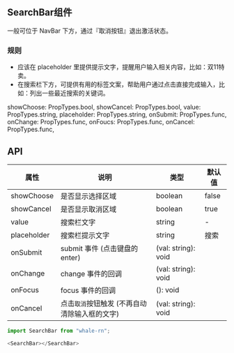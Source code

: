 ## SearchBar组件
一般可位于 NavBar 下方，通过『取消按钮』退出激活状态。

### 规则

- 应该在 placeholder 里提供提示文字，提醒用户输入相关内容，比如：双11特卖。
- 在搜索栏下方，可提供有用的标签文案，帮助用户通过点击直接完成输入，比如：列出一些最近搜索的关键词。


showChoose: PropTypes.bool,
    showCancel: PropTypes.bool,
    value: PropTypes.string,
    placeholder: PropTypes.string,
    onSubmit: PropTypes.func,
    onChange: PropTypes.func,
    onFoucs: PropTypes.func,
    onCancel: PropTypes.func,

## API
属性 | 说明 | 类型 | 默认值
----|-----|------|------
| showChoose  | 是否显示选择区域 | boolean | false |
| showCancel  | 是否显示取消区域 | boolean | true |
| value       | 搜索栏文字 | string | - |
| placeholder | 搜索栏提示文字 | string | 搜索 |
| onSubmit    |  submit 事件 (点击键盘的 enter)  | (val: string): void |    |
| onChange    |    change 事件的回调     | (val: string): void |    |
| onFocus     |    focus 事件的回调     | (): void |    |
| onCancel    | 点击`取消`按钮触发 (不再自动清除输入框的文字) | (val: string): void |    |


```js
import SearchBar from "whale-rn";

<SearchBar></SearchBar>

```